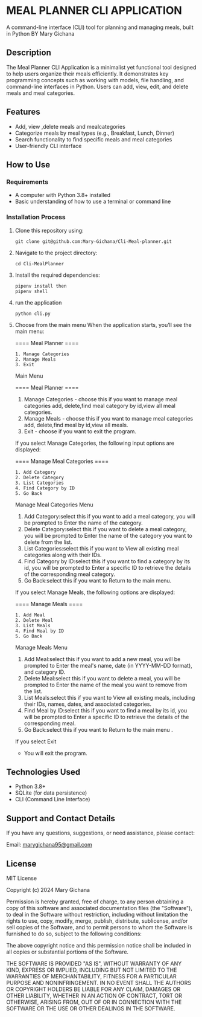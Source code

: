 # MEAL PLANNER CLI APPLICATION

A command-line interface (CLI) tool for planning and managing meals, built in Python
BY Mary Gichana

## Description

The Meal Planner CLI Application is a minimalist yet functional tool designed to help users organize their meals efficiently. It demonstrates key programming concepts such as working with models, file handling, and command-line interfaces in Python. Users can add, view, edit, and delete meals and meal categories.

## Features

- Add, view ,delete meals and mealcategories
- Categorize meals by meal types (e.g., Breakfast, Lunch, Dinner)
- Search functionality to find specific meals and meal categories
- User-friendly CLI interface

## How to Use

### Requirements

- A computer with Python 3.8+ installed
- Basic understanding of how to use a terminal or command line

### Installation Process

1.  Clone this repository using:

    ```
    git clone git@github.com:Mary-Gichana/Cli-Meal-planner.git
    ```

2.  Navigate to the project directory:

    ```
    cd Cli-MealPlanner

    ```

3.  Install the required dependencies:

    ```
    pipenv install then
    pipenv shell

    ```

4.  run the application

    ```
    python cli.py

    ```

5.  Choose from the main menu
    When the application starts, you’ll see the main menu:

    ==== Meal Planner ====

        1. Manage Categories
        2. Manage Meals
        3. Exit

    Main Menu

    ==== Meal Planner ====

    1. Manage Categories - choose this if you want to manage meal categories add, delete,find meal category by id,view all meal categories.
    2. Manage Meals - choose this if you want to manage meal categories add, delete,find meal by id,view all meals.
    3. Exit - choose if you want to exit the program.

    If you select Manage Categories, the following input options are displayed:

    ==== Manage Meal Categories ====

        1. Add Category
        2. Delete Category
        3. List Categories
        4. Find Category by ID
        5. Go Back

    Manage Meal Categories Menu

    1. Add Category:select this if you want to add a meal category, you will be prompted to Enter the name of the category.
    2. Delete Category:select this if you want to delete a meal category, you will be prompted to Enter the name of the category you want to delete from the list.
    3. List Categories:select this if you want to View all existing meal categories along with their IDs.
    4. Find Category by ID:select this if you want to find a category by its id, you will be prompted to Enter a specific ID to retrieve the details of the corresponding meal category.
    5. Go Back:select this if you want to Return to the main menu.

    If you select Manage Meals, the following options are displayed:

    ==== Manage Meals ====

        1. Add Meal
        2. Delete Meal
        3. List Meals
        4. Find Meal by ID
        5. Go Back

    Manage Meals Menu

    1. Add Meal:select this if you want to add a new meal, you will be prompted to Enter the meal's name, date (in YYYY-MM-DD format), and category ID.
    2. Delete Meal:select this if you want to delete a meal, you will be prompted to Enter the name of the meal you want to remove from the list.
    3. List Meals:select this if you want to View all existing meals, including their IDs, names, dates, and associated categories.
    4. Find Meal by ID:select this if you want to find a meal by its id, you will be prompted to Enter a specific ID to retrieve the details of the corresponding meal.
    5. Go Back:select this if you want to Return to the main menu .

    If you select Exit

    - You will exit the program.

## Technologies Used

- Python 3.8+
- SQLite (for data persistence)
- CLI (Command Line Interface)

## Support and Contact Details

If you have any questions, suggestions, or need assistance, please contact:

Email: marygichana95@gmail.com

## License

MIT License

Copyright (c) 2024 Mary Gichana

Permission is hereby granted, free of charge, to any person obtaining a copy
of this software and associated documentation files (the "Software"), to deal
in the Software without restriction, including without limitation the rights
to use, copy, modify, merge, publish, distribute, sublicense, and/or sell
copies of the Software, and to permit persons to whom the Software is
furnished to do so, subject to the following conditions:

The above copyright notice and this permission notice shall be included in all
copies or substantial portions of the Software.

THE SOFTWARE IS PROVIDED "AS IS", WITHOUT WARRANTY OF ANY KIND, EXPRESS OR
IMPLIED, INCLUDING BUT NOT LIMITED TO THE WARRANTIES OF MERCHANTABILITY,
FITNESS FOR A PARTICULAR PURPOSE AND NONINFRINGEMENT. IN NO EVENT SHALL THE
AUTHORS OR COPYRIGHT HOLDERS BE LIABLE FOR ANY CLAIM, DAMAGES OR OTHER
LIABILITY, WHETHER IN AN ACTION OF CONTRACT, TORT OR OTHERWISE, ARISING FROM,
OUT OF OR IN CONNECTION WITH THE SOFTWARE OR THE USE OR OTHER DEALINGS IN THE
SOFTWARE.
